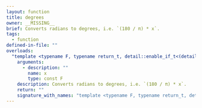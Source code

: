 ```yaml
---
layout: function
title: degrees
owner: __MISSING__
brief: Converts radians to degrees, i.e. `(180 / π) * x`.
tags:
  - function
defined-in-file: ""
overloads:
  "template <typename F, typename return_t, detail::enable_if_t<(detail::builtin::is_genfloat<F>::value), int> >\nreturn_t degrees(const F)":
    arguments:
      - description: ""
        name: x
        type: const F
    description: Converts radians to degrees, i.e. `(180 / π) * x`.
    return: ""
    signature_with_names: "template <typename F, typename return_t, detail::enable_if_t<(detail::builtin::is_genfloat<F>::value), int> >\nreturn_t degrees(const F x)"
---
```

